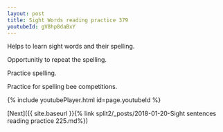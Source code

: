 ```yaml
---
layout: post
title: Sight Words reading practice 379
youtubeId: gV8hp8daBxY
---
```

 
 
Helps to learn sight words and their spelling.

Opportunitiy to repeat the spelling. 

Practice spelling. 
 
Practice for spelling bee competitions. 
 
{% include youtubePlayer.html id=page.youtubeId %}
 
 

[Next]({{ site.baseurl }}{% link  split2/_posts/2018-01-20-Sight sentences reading practice 225.md%})
 
